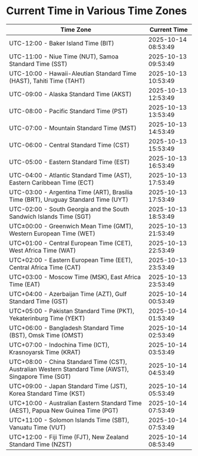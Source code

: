 # Current Time in Various Time Zones

| Time Zone | Current Time |
|-----------|--------------|
| UTC-12:00 - Baker Island Time (BIT) | 2025-10-14 08:53:49 |
| UTC-11:00 - Niue Time (NUT), Samoa Standard Time (SST) | 2025-10-13 09:53:49 |
| UTC-10:00 - Hawaii-Aleutian Standard Time (HAST), Tahiti Time (TAHT) | 2025-10-13 10:53:49 |
| UTC-09:00 - Alaska Standard Time (AKST) | 2025-10-13 12:53:49 |
| UTC-08:00 - Pacific Standard Time (PST) | 2025-10-13 13:53:49 |
| UTC-07:00 - Mountain Standard Time (MST) | 2025-10-13 14:53:49 |
| UTC-06:00 - Central Standard Time (CST) | 2025-10-13 15:53:49 |
| UTC-05:00 - Eastern Standard Time (EST) | 2025-10-13 16:53:49 |
| UTC-04:00 - Atlantic Standard Time (AST), Eastern Caribbean Time (ECT) | 2025-10-13 17:53:49 |
| UTC-03:00 - Argentina Time (ART), Brasília Time (BRT), Uruguay Standard Time (UYT) | 2025-10-13 17:53:49 |
| UTC-02:00 - South Georgia and the South Sandwich Islands Time (SGT) | 2025-10-13 18:53:49 |
| UTC±00:00 - Greenwich Mean Time (GMT), Western European Time (WET) | 2025-10-13 21:53:49 |
| UTC+01:00 - Central European Time (CET), West Africa Time (WAT) | 2025-10-13 22:53:49 |
| UTC+02:00 - Eastern European Time (EET), Central Africa Time (CAT) | 2025-10-13 23:53:49 |
| UTC+03:00 - Moscow Time (MSK), East Africa Time (EAT) | 2025-10-13 23:53:49 |
| UTC+04:00 - Azerbaijan Time (AZT), Gulf Standard Time (GST) | 2025-10-14 00:53:49 |
| UTC+05:00 - Pakistan Standard Time (PKT), Yekaterinburg Time (YEKT) | 2025-10-14 01:53:49 |
| UTC+06:00 - Bangladesh Standard Time (BST), Omsk Time (OMST) | 2025-10-14 02:53:49 |
| UTC+07:00 - Indochina Time (ICT), Krasnoyarsk Time (KRAT) | 2025-10-14 03:53:49 |
| UTC+08:00 - China Standard Time (CST), Australian Western Standard Time (AWST), Singapore Time (SGT) | 2025-10-14 04:53:49 |
| UTC+09:00 - Japan Standard Time (JST), Korea Standard Time (KST) | 2025-10-14 05:53:49 |
| UTC+10:00 - Australian Eastern Standard Time (AEST), Papua New Guinea Time (PGT) | 2025-10-14 07:53:49 |
| UTC+11:00 - Solomon Islands Time (SBT), Vanuatu Time (VUT) | 2025-10-14 07:53:49 |
| UTC+12:00 - Fiji Time (FJT), New Zealand Standard Time (NZST) | 2025-10-14 08:53:49 |
